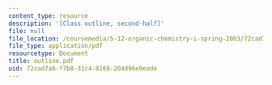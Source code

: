 ```yaml
---
content_type: resource
description: '[Class outline, second-half]'
file: null
file_location: /coursemedia/5-12-organic-chemistry-i-spring-2003/72cad7a6f7b831c48169204d96e9eade_outline.pdf
file_type: application/pdf
resourcetype: Document
title: outline.pdf
uid: 72cad7a6-f7b8-31c4-8169-204d96e9eade
---
```


